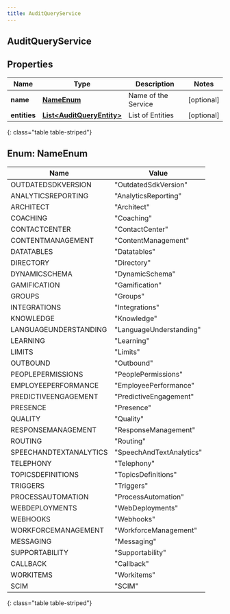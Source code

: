 ```yaml
---
title: AuditQueryService
---
```


## AuditQueryService

## Properties

| Name         | Type                                                                         | Description         | Notes      |
| ------------ | ---------------------------------------------------------------------------- | ------------------- | ---------- |
| **name**     | [**NameEnum**](#NameEnum)<!---->                                             | Name of the Service | [optional] |
| **entities** | <!----><!---->[**List&lt;AuditQueryEntity&gt;**](AuditQueryEntity.md)<!----> | List of Entities    | [optional] |

{: class="table table-striped"}

<a name="NameEnum"></a>

## Enum: NameEnum

| Name                   | Value                              |
| ---------------------- | ---------------------------------- |
| OUTDATEDSDKVERSION     | &quot;OutdatedSdkVersion&quot;     |
| ANALYTICSREPORTING     | &quot;AnalyticsReporting&quot;     |
| ARCHITECT              | &quot;Architect&quot;              |
| COACHING               | &quot;Coaching&quot;               |
| CONTACTCENTER          | &quot;ContactCenter&quot;          |
| CONTENTMANAGEMENT      | &quot;ContentManagement&quot;      |
| DATATABLES             | &quot;Datatables&quot;             |
| DIRECTORY              | &quot;Directory&quot;              |
| DYNAMICSCHEMA          | &quot;DynamicSchema&quot;          |
| GAMIFICATION           | &quot;Gamification&quot;           |
| GROUPS                 | &quot;Groups&quot;                 |
| INTEGRATIONS           | &quot;Integrations&quot;           |
| KNOWLEDGE              | &quot;Knowledge&quot;              |
| LANGUAGEUNDERSTANDING  | &quot;LanguageUnderstanding&quot;  |
| LEARNING               | &quot;Learning&quot;               |
| LIMITS                 | &quot;Limits&quot;                 |
| OUTBOUND               | &quot;Outbound&quot;               |
| PEOPLEPERMISSIONS      | &quot;PeoplePermissions&quot;      |
| EMPLOYEEPERFORMANCE    | &quot;EmployeePerformance&quot;    |
| PREDICTIVEENGAGEMENT   | &quot;PredictiveEngagement&quot;   |
| PRESENCE               | &quot;Presence&quot;               |
| QUALITY                | &quot;Quality&quot;                |
| RESPONSEMANAGEMENT     | &quot;ResponseManagement&quot;     |
| ROUTING                | &quot;Routing&quot;                |
| SPEECHANDTEXTANALYTICS | &quot;SpeechAndTextAnalytics&quot; |
| TELEPHONY              | &quot;Telephony&quot;              |
| TOPICSDEFINITIONS      | &quot;TopicsDefinitions&quot;      |
| TRIGGERS               | &quot;Triggers&quot;               |
| PROCESSAUTOMATION      | &quot;ProcessAutomation&quot;      |
| WEBDEPLOYMENTS         | &quot;WebDeployments&quot;         |
| WEBHOOKS               | &quot;Webhooks&quot;               |
| WORKFORCEMANAGEMENT    | &quot;WorkforceManagement&quot;    |
| MESSAGING              | &quot;Messaging&quot;              |
| SUPPORTABILITY         | &quot;Supportability&quot;         |
| CALLBACK               | &quot;Callback&quot;               |
| WORKITEMS              | &quot;Workitems&quot;              |
| SCIM                   | &quot;SCIM&quot;                   |

{: class="table table-striped"}
